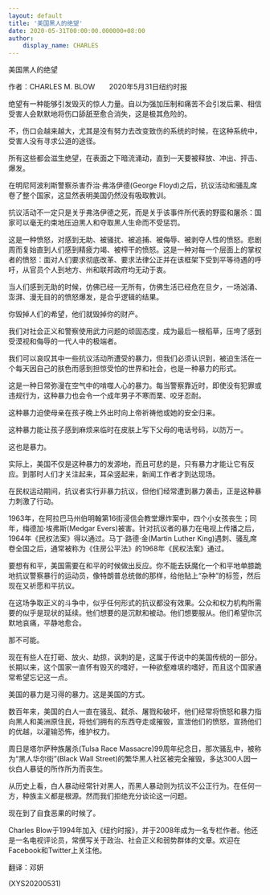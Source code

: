 ```yaml
---
layout: default
title: '美国黑人的绝望'
date: 2020-05-31T00:00:00.000000+08:00
author:
    display_name: CHARLES
---
```


美国黑人的绝望

作者：CHARLES M. BLOW　　2020年5月31日纽约时报

绝望有一种能够引发毁灭的惊人力量。自以为强加压制和痛苦不会引发后果、相信受害人会默默地将伤口舔舐至愈合消失，这是极其危险的。

不，伤口会越来越大，尤其是没有努力去改变致伤的系统的时候，在这种系统中，受害人没有寻求公道的途径。

所有这些都会滋生绝望，在表面之下暗流涌动，直到一天要被释放、冲出、抨击、爆发。

在明尼阿波利斯警察杀害乔治·弗洛伊德(George Floyd)之后，抗议活动和骚乱席卷了整个国家，这显然表明美国仍然没有吸取教训。

抗议活动不一定只是关乎弗洛伊德之死，而是关乎该事件所代表的野蛮和屠杀：国家可以毫无约束地压迫黑人和夺取黑人生命而不受惩罚。

这是一种愤怒，对感到无助、被骚扰、被追捕、被侮辱、被剥夺人性的愤怒。悲剧周而复始直到人们感到精疲力竭、被榨干的愤怒。这是一种对每一个层面上的掌权者的愤怒：面对人们要求彻底改革、要求法律公正并在该框架下受到平等待遇的呼吁，从官员个人到地方、州和联邦政府均无动于衷。

当人们感到无助的时候，仿佛已经一无所有，仿佛生活已经危在旦夕，一场汹涌、澎湃、漫无目的的愤怒爆发，是合乎逻辑的结果。

你毁掉人们的希望，他们就毁掉你的财产。

我们对社会正义和警察使用武力问题的顽固态度，成为最后一根稻草，压垮了感到受漠视和侮辱的一代人中的极端者。

我们可以哀叹其中一些抗议活动所遭受的暴力，但我们必须认识到，被迫生活在一个每天因自己的肤色而感到担惊受怕的世界和社会，也是一种暴力的形式。

这是一种日常弥漫在空气中的啃噬人心的暴力。每当警察靠近时，即使没有犯罪或违规行为，这种暴力也会令一个成年男子不寒而栗、咬牙忍耐。

这种暴力迫使母亲在孩子晚上外出时向上帝祈祷他或她的安全归来。

这种暴力能让孩子感到麻烦来临时在皮肤上写下父母的电话号码，以防万一。

这也是暴力。

实际上，美国不仅是这种暴力的发源地，而且可悲的是，只有暴力才能让它有反应。到那时人们才关注起来，耳朵竖起来，新闻工作者才到达现场。

在民权运动期间，抗议者实行非暴力抗议，但他们经常遭到暴力袭击，正是这种暴力刺激了行动。

1963年，在阿拉巴马州伯明翰第16街浸信会教堂爆炸案中，四个小女孩丧生；同年，梅德加·埃弗斯(Medgar Evers)被害。针对抗议者的暴力在电视上传播之后，1964年《民权法案》得以通过。马丁·路德·金(Martin Luther King)遇刺、骚乱席卷全国之后，通常被称为《住房公平法》的1968年《民权法案》通过。

要想有和平，美国需要在和平的时候做出反应。你不能去妖魔化一个和平地单膝跪地抗议警察暴行的运动员，像特朗普总统做的那样，给他贴上“杂种”的标签，然后现在又祈愿和平抗议。

在这场争取正义的斗争中，似乎任何形式的抗议都没有效果。公众和权力机构所需要的似乎是现状的延续。他们想要的是沉默和被动。他们想要服从。他们希望你沉默地哀痛，平静地愈合。

那不可能。

现在有些人在打砸、放火、劫掠，讽刺的是，这属于传说中的美国传统的一部分。长期以来，这个国家一直怀有毁灭的嗜好，一种欲壑难填的嗜好，而且这个国家通常希望忘记这一点。

美国的暴力是习得的暴力。这是美国的方式。

数百年来，美国的白人一直在骚乱、弑杀、屠戮和破坏，他们经常将愤怒和暴力指向黑人和美洲原住民，将他们拥有的东西夺走或摧毁，宣泄他们的愤怒，宣扬他们的优越，以灌输恐怖，维护权力。

周日是塔尔萨种族屠杀(Tulsa Race Massacre)99周年纪念日，那次骚乱中，被称为“黑人华尔街”(Black Wall Street)的繁华黑人社区被完全摧毁，多达300人因一伙白人暴徒的所作所为而丧生。

从历史上看，白人暴动经常针对黑人，而黑人暴动则为抗议不公正行为。在任何一方，种族主义都是根源。然而我们拒绝充分谈论这一问题。

现在到了自食恶果的时候了。

Charles Blow于1994年加入《纽约时报》，并于2008年成为一名专栏作者。他还是一名电视评论员，常撰写关于政治、社会正义和弱势群体的文章。欢迎在Facebook和Twitter上关注他。

翻译：邓妍

(XYS20200531)

